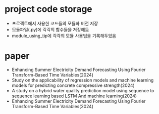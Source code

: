 # project code storage
* 프로젝트에서 사용한 코드들의 모듈화 버전 저장
* 모듈파일(.py)에 각각의 함수들을 저장해둠
* module_using_tip에 각각의 모듈 사용법을 기록해두었음

# paper
* Enhancing Summer Electricity Demand Forecasting Using Fourier Transform-Based Time Variables(2024)
* Study on the applicability of regression models and machine learning models for predicting concrete compressive strength(2024)
* A study on a hybrid water quality prediction model using sequence to sequence learning based LSTM And machine learning(2024)
* Enhancing Summer Electricity Demand Forecasting Using Fourier Transform-Based Time Variables(2024)
